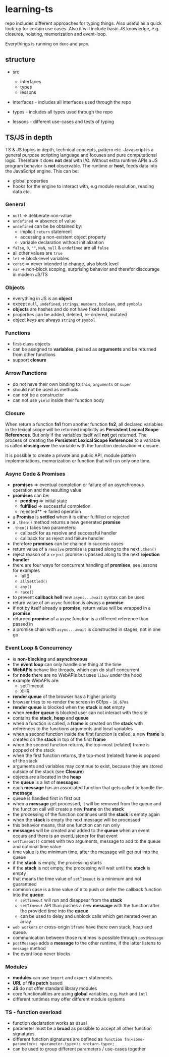 # learning-ts

repo includes different approaches for typing things. Also useful as a quick look-up
for certain use cases. Also it will include basic JS knowledge,
e.g. closures, hoisting, memorization and event-loop.

Everythings is running on `deno` and `pnpm`.

## structure

- src
  - interfaces
  - types
  - lessons

- interfaces - includes all interfaces used through the repo
- types - includes all types used through the repo
- lessons - different use-cases and tests of typing

## TS/JS in depth

TS & JS topics in depth, technical concepts, pattern etc.
Javascript is a general purpose scripting language and focuses and pure computational logic. Therefore it does **not** deal with I/O.
Without extra runtime APIs a JS program behavior is **not** observable. The runtime or **host**, feeds data into the JavaScript engine. This can be:

- global properties
- hooks for the engine to interact with, e.g module resolution, reading data etc.

### General

- `null` => deliberate non-value
- `undefined` => absence of value
- `undefined` can be be obtained by:
  - implicit `return` statement
  - accessing a non-existent object property
  - variable declaration without initialization
- `false`, `0`, `""`, `NaN`, `null` & `undefined` are all `false`
- all other values are `true`
- `let` => block-level variables
- `const` => never intended to change, also block level
- `var` => non-block scoping, surprising behavior and therefor discourage in modern JS/TS

### Objects

- everything in JS is an **object**
- except `null`, `undefined`, `strings`, `numbers`, `boolean`, and `symbols`
- **objects** are hashes and do not have fixed shapes
- properties can be added, deleted, re-ordered, mutated
- object keys are always `string` or `symbol`

### Functions

- first-class objects
- can be assigned to **variables**, passed as **arguments** and be returned from other functions
- support **closure**

### Arrow Functions

- do not have their own binding to `this`, `arguments` or `super`
- should not be used as methods
- can not be a constructor
- can not use `yield` inside their function body

### Closure

When return a function **fn1** from another function **fn2**, all declared variables in the
lexical scope will be returned implicitly as **Persistent Lexical Scope References**.
But only if the variables itself will **not** get returned. The process of creating the
**Persistent Lexical Scope References** to a variable is called **closing over** the
variable with the function declaration => closure.

It is possible to create a private and public API, module pattern implementations, memorization or function that will run only one time.

### Async Code & Promises

- **promises** => eventual completion or failure of an asynchronous operation and the resulting value
- **promises** can be:
  - **pending** => initial state
  - **fulfilled** => successful completion
  - rejected** => failed operation
- a **Promise** is **settled** when it is either fulfilled or rejected
- a `.then()` method returns a new generated **promise**
- `.then()` takes two parameters:
  - callback for as resolve and successful handler
  - callback for as reject and failure handler
- therefore **promises** can be chained in success cases
- return value of a `resolve` promise is passed along to the next `.then()`
- reject reason of a `reject` promise is passed along to the next **rejection handler**
- there are four ways for concurrent handling of **promises**, see lessons for examples
  - `all()
  - `allSettled()`
  - `any()`
  - `race()`
- to prevent **callback hell** new `async...await` syntax can be used
- return value of an `async` function is always a **promise**
- if not by itself already a **promise**, return value will be wrapped in a **promise**
- returned **promise** of a `async` function is a different reference than passed in
- a promise chain with `async...await` is constructed in stages, not in one go

### Event Loop & Concurrency

- is **non-blocking** and **asynchronous**
- the **event loop** can only handle one thing at the time
- **WebAPIs** behave like threads, which can do stuff concurrent
- for **node** there are no WebAPIs but uses `libuv` under the hood
- example WebAPIs are:
  - setTimeout
  - XHR
- **render queue** of the browser has a higher priority
- browser tries to re-render the screen in 60fps - `16.67ms`
- **render queue** is blocked when the **stack** is **not** empty
- when **render queue** is blocked user can not interact with the site
- contains the **stack**, **heap** and **queue**
- when a function is called, a **frame** is created on the **stack** with references to the functions arguments and local variables
- when a second function inside the first function is called, a new **frame** is created on the **stack** in top of the first **frame**
- when the second function returns, the top-most (related) frame is popped of the stack
- when the first function returns, the top-most (related) frame is popped of the stack
- arguments and variables may continue to exist, because they are stored outside of the stack (see **Closure**)
- objects are allocated in the **heap**
- the **queue** is a list of **messages**
- each **message** has an associated function that gets called to handle the **message**
- queue is handled first in first out
- when a **message** get processed, it will be removed from the queue and the function call will create a new **frame** on the **stack**
- the processing of the function continues until the **stack** is empty again
- when the **stack** is empty the next message will be processed
- this behavior means, that one function can run only
- **messages** will be created and added to the **queue** when an event occurs and there is an eventListener for that event
- `setTimeout()` comes with two arguments, message to add to the queue and optional time value
- time value is the minimum time, after the message will get put into the queue
- if the **stack** is empty, the processing starts
- if the **stack** is not empty, the processing will wait until the **stack** is empty
- that means the time value of `setTimeout` is a minimum and not guaranteed
- common case is a time value of `0` to push or defer the callback function into the **queue**:
  - `setTimeout` will run and disappear from the **stack**
  - `setTimeout` API than pushes a new **message** with the function after the provided time into the **queue**
  - can be used to delay and unblock calls which get iterated over an array
- `web workers` or cross-origin `iframe` have there own stack, heap and queue.
- communication between those runtimes is possible through `postMessage`
- `postMessage` adds a **message** to the other runtime, if the latter listens to `message` method
- the event loop never blocks

### Modules

- **modules** can use `import` and `export` statements
- **URL** of **file patch** based
- **JS** do not offer standard library modules
- core functionalities are using **global** variables, e.g. `Math` and `Intl`
- different runtimes may offer different module systems

### TS - function overload

- function declaration works as usual
- parameter must be a **broad** as possible to accept all other function signatures
- different function signatures are defined as `function fn(<some-parameter>: <parameter-type>): <return-type>;`
- can be used to group different parameters / use-cases together

